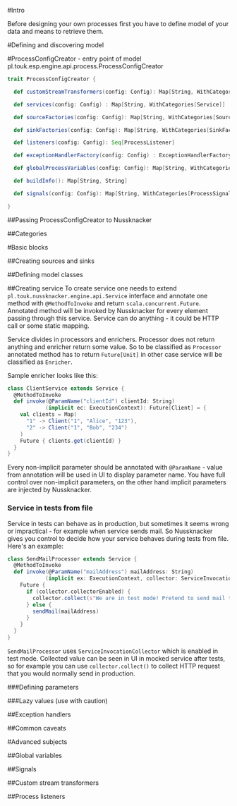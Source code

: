#Intro

Before designing your own processes first you have to define model of your data 
and means to retrieve them.  


#Defining and discovering model



#ProcessConfigCreator - entry point of model
pl.touk.esp.engine.api.process.ProcessConfigCreator

```scala
trait ProcessConfigCreator {

  def customStreamTransformers(config: Config): Map[String, WithCategories[CustomStreamTransformer]]

  def services(config: Config) : Map[String, WithCategories[Service]]

  def sourceFactories(config: Config): Map[String, WithCategories[SourceFactory[_]]]

  def sinkFactories(config: Config): Map[String, WithCategories[SinkFactory]]

  def listeners(config: Config): Seq[ProcessListener]

  def exceptionHandlerFactory(config: Config) : ExceptionHandlerFactory

  def globalProcessVariables(config: Config): Map[String, WithCategories[AnyRef]]

  def buildInfo(): Map[String, String]

  def signals(config: Config): Map[String, WithCategories[ProcessSignalSender]]

}
```

##Passing ProcessConfigCreator to Nussknacker

##Categories



#Basic blocks

##Creating sources and sinks

##Defining model classes

##Creating service
To create service one needs to extend `pl.touk.nussknacker.engine.api.Service` interface and annotate one method with
`@MethodToInvoke` and return `scala.concurrent.Future`. Annotated method will be invoked by Nussknacker for every element passing through this service.
Service can do anything - it could be HTTP call or some static mapping.

Service divides in processors and enrichers. Processor does not return anything and enricher return some value. 
So to be classified as `Processor` annotated method has to return `Future[Unit]` in other case service will be classified as `Enricher`.

Sample enricher looks like this:
```scala
class ClientService extends Service {
  @MethodToInvoke
  def invoke(@ParamName("clientId") clientId: String)
            (implicit ec: ExecutionContext): Future[Client] = {
    val clients = Map(
      "1" -> Client("1", "Alice", "123"), 
      "2" -> Client("1", "Bob", "234") 
    )
    Future { clients.get(clientId) }
  }
}
```
Every non-implicit parameter should be annotated with `@ParamName` - value from annotation will be used in UI to display parameter name.
You have full control over non-implicit parameters, on the other hand implicit parameters are injected by Nussknacker.

### Service in tests from file
Service in tests can behave as in production, but sometimes it seems wrong or impractical - for example when service sends mail. 
So Nussknacker gives you control to decide how your service behaves during tests from file.
Here's an example:

```scala
class SendMailProcessor extends Service {
  @MethodToInvoke
  def invoke(@ParamName("mailAddress") mailAddress: String)
            (implicit ex: ExecutionContext, collector: ServiceInvocationCollector): Future[Unit] = {
    Future {
      if (collector.collectorEnabled) {
        collector.collect(s"We are in test mode! Pretend to send mail to ${mailAddress}")
      } else {
        sendMail(mailAddress)
      }
    }
  }
}
```

`SendMailProcessor` uses `ServiceInvocationCollector` which is enabled in test mode. 
Collected value can be seen in UI in mocked service after tests, so for example you can use `collector.collect()` 
to collect HTTP request that you would normally send in production.

###Defining parameters

###Lazy values (use with caution)

##Exception handlers

##Common caveats

#Advanced subjects

##Global variables

##Signals

##Custom stream transformers

##Process listeners
